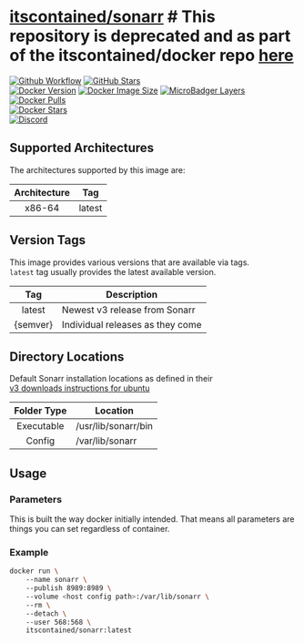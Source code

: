 # [itscontained/sonarr](https://github.com/itscontained/sonarr)	# This repository is deprecated and as part of the itscontained/docker repo [here](https://github.com/itscontained/docker/tree/master)
[![Github Workflow](https://img.shields.io/github/workflow/status/itscontained/sonarr/Check%20and%20Push?labelColor=555555&logoColor=ffffff&style=for-the-badge&logo=github)](https://github.com/itscontained/sonarr/actions?query=workflow%3A%22Check+and+Push%22)	
[![GitHub Stars](https://img.shields.io/github/stars/itscontained/sonarr.svg?color=00E5D2&labelColor=555555&logoColor=ffffff&style=for-the-badge&logo=github)](https://github.com/itscontained/sonarr)	
[![Docker Version](https://img.shields.io/docker/v/itscontained/sonarr.svg?sort=semver&color=00E5D2&labelColor=555555&logoColor=ffffff&style=for-the-badge&logo=docker)](https://hub.docker.com/r/itscontained/sonarr/tags)	
[![Docker Image Size](https://img.shields.io/docker/image-size/itscontained/sonarr.svg?sort=semver&color=00E5D2&labelColor=555555&logoColor=ffffff&style=for-the-badge&logo=docker)](https://hub.docker.com/r/itscontained/sonarr/tags)	
[![MicroBadger Layers](https://img.shields.io/microbadger/layers/itscontained/sonarr.svg?color=00E5D2&labelColor=555555&logoColor=ffffff&style=for-the-badge&logo=docker)](https://microbadger.com/images/itscontained/sonarr)	
[![Docker Pulls](https://img.shields.io/docker/pulls/itscontained/sonarr.svg?color=00E5D2&labelColor=555555&logoColor=ffffff&style=for-the-badge&label=pulls&logo=docker)](https://hub.docker.com/r/itscontained/sonarr)	
[![Docker Stars](https://img.shields.io/docker/stars/itscontained/sonarr.svg?color=00E5D2&labelColor=555555&logoColor=ffffff&style=for-the-badge&label=stars&logo=docker)](https://hub.docker.com/r/itscontained/sonarr)	
[![Discord](https://img.shields.io/discord/734273194818535474?color=00E5D2&labelColor=555555&logoColor=ffffff&style=for-the-badge&label=discord&logo=discord)](https://discord.gg/eT6crpT)	

## Supported Architectures	
The architectures supported by this image are:	

| Architecture | Tag |	
| :----: | --- |	
| x86-64 | latest |	

## Version Tags	

This image provides various versions that are available via tags.	
`latest` tag usually provides the latest available version.	

| Tag | Description |	
| :----: | --- |	
| latest | Newest v3 release from Sonarr |	
| {semver} | Individual releases as they come |	

## Directory Locations	
Default Sonarr installation locations as defined in their 	
[v3 downloads instructions for ubuntu](https://sonarr.tv/#downloads-v3-linux-ubuntu)	

| Folder Type | Location |	
| :----: | --- |	
| Executable | /usr/lib/sonarr/bin |	
| Config | /var/lib/sonarr |	

## Usage	
### Parameters	
This is built the way docker initially intended. That means all parameters are things you can set regardless of container.	

### Example	
```bash	
docker run \	
    --name sonarr \	
    --publish 8989:8989 \	
    --volume <host config path>:/var/lib/sonarr \	
    --rm \	
    --detach \	
    --user 568:568 \	
    itscontained/sonarr:latest	
```